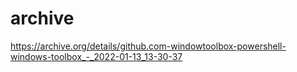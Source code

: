 # archive

https://archive.org/details/github.com-windowtoolbox-powershell-windows-toolbox_-_2022-01-13_13-30-37
